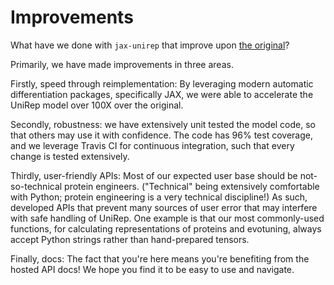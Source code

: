 # Improvements

What have we done with `jax-unirep` that improve upon [the original][theog]?

Primarily, we have made improvements in three areas.

Firstly, speed through reimplementation:
By leveraging modern automatic differentiation packages, specifically JAX,
we were able to accelerate the UniRep model over 100X over the original.

Secondly, robustness:
we have extensively unit tested the model code,
so that others may use it with confidence.
The code has 96% test coverage,
and we leverage Travis CI for continuous integration,
such that every change is tested extensively.

Thirdly, user-friendly APIs:
Most of our expected user base should be not-so-technical protein engineers.
("Technical" being extensively comfortable with Python;
protein engineering is a very technical discipline!)
As such, developed APIs that prevent many sources of user error
that may interfere with safe handling of UniRep.
One example is that our most commonly-used functions,
for calculating representations of proteins and evotuning,
always accept Python strings rather than hand-prepared tensors.

Finally, docs:
The fact that you're here means you're benefiting from the hosted API docs!
We hope you find it to be easy to use and navigate.

[theog]: https://github.com/churchlab/unirep
